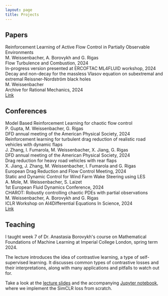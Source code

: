 ```yaml
---
layout: page
title: Projects
---
```


## Papers

<div class="conference-details">
    <div class="paper-title">Reinforcement Learning of Active Flow Control in Partially Observable Environments</div>
    <div class="paper-authors">M. Weissenbacher, A. Borovykh and G. Rigas</div>
    <div class="paper-conference">Flow Turbulence and Combustion, 2024</div>
    <div class="paper-conference">In-progress version presented at ERCOFTAC ML4FLUID workshop, 2024</div>
</div>

<div class="conference-details">
    <div class="paper-title">Decay and non-decay for the massless Vlasov equation on subextremal and extremal Reissner-Nordström black holes</div>
    <div class="paper-authors">M. Weissenbacher</div>
    <div class="paper-conference">Archive for Rational Mechanics, 2024</div>
    <div class="paper-link"><a href="https://arxiv.org/abs/2303.15338">Link</a></div>
</div>

## Conferences

<div class="conference-details">
    <div class="paper-title">Model Based Reinforcement Learning for chaotic flow control</div>
    <div class="paper-authors">P. Gupta, M. Weissenbacher, G. Rigas</div>
    <div class="paper-conference">DFD annual meeting of the American Physical Society, 2024</div>
</div>

<div class="conference-details">
    <div class="paper-title">Reinforcement learning for turbulent drag reduction of realistic road vehicles with dynamic flaps</div>
    <div class="paper-authors">J. Zhang, I. Fumarola, M. Weissenbacher, X. Jiang, G. Rigas</div>
    <div class="paper-conference">DFD annual meeting of the American Physical Society, 2024</div>
</div>

<div class="conference-details">
    <div class="paper-title">Drag reduction for heavy road vehicles with rear flaps</div>
    <div class="paper-authors">X. Jiang, J. Zhang, M. Weissenbacher, I. Fumarola and G. Rigas</div>
    <div class="paper-conference">European Drag Reduction and Flow Control Meeting, 2024</div>
</div>

<div class="conference-details">
    <div class="paper-title">Static and Dynamic Control for Wind Farm Wake Steering using LES</div>
    <div class="paper-authors">A. Mole, M. Weissenbacher, S. Laizet</div>
    <div class="paper-conference">1st European Fluid Dynamics Conference, 2024</div>
</div>

<div class="conference-details">
    <div class="paper-title">CHAROT: Robustly controlling chaotic PDEs with partial observations</div>
    <div class="paper-authors">M. Weissenbacher, A. Borovykh and G. Rigas</div>
    <div class="paper-conference">ICLR Workshop on AI4Differential Equations In Science, 2024</div>
    <div class="paper-link"><a href="https://openreview.net/pdf?id=SytuCWihJr">Link</a></div>
</div>


## Teaching

I taught week 7 of Dr. Anastasia Borovykh's course on Mathematical Foundations of Machine Learning at Imperial College London, spring term 2024. 

The lecture introduces the idea of contrastive learning, a type of self-supervised learning.
It discusses common types of contrastive losses and their interpretations, along with many applications and pitfalls to watch out for.

Take a look at the [lecture slides](../contrastive_loss_lecture_for_website.pdf) and the accompanying [Jupyter notebook](https://colab.research.google.com/drive/11cScGPESCBuMwtVJ7O7yMH2dALlYp5Yi?usp=sharing), where we implement the SimCLR loss from scratch.
